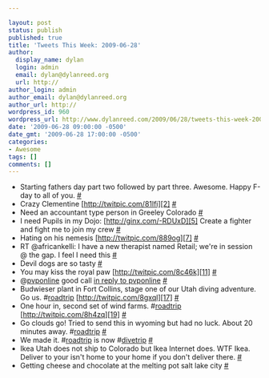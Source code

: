 ```yaml
---

layout: post
status: publish
published: true
title: 'Tweets This Week: 2009-06-28'
author:
  display_name: dylan
  login: admin
  email: dylan@dylanreed.org
  url: http://
author_login: admin
author_email: dylan@dylanreed.org
author_url: http://
wordpress_id: 960
wordpress_url: http://www.dylanreed.com/2009/06/28/tweets-this-week-2009-06-28/
date: '2009-06-28 09:00:00 -0500'
date_gmt: '2009-06-28 17:00:00 -0500'
categories:
- Awesome
tags: []
comments: []
---
```


  * Starting fathers day part two followed by part three. Awesome. Happy F-day to all of you. [#][1]
  * Crazy Clementine [http://twitpic.com/81lfi][2] [#][3]
  * Need an accountant type person in Greeley Colorado [#][4]
  * I need Pupils in my Dojo: [http://ginx.com/-RDUxD][5] Create a fighter and fight me to join my crew [#][6]
  * Hating on his nemesis [http://twitpic.com/889og][7] [#][8]
  * RT @africankelli: I have a new therapist named Retail; we're in session @ the gap. I feel I need this [#][9]
  * Devil dogs are so tasty [#][10]
  * You may kiss the royal paw [http://twitpic.com/8c46k][11] [#][12]
  * @[pvponline][13] good call [in reply to pvponline][14] [#][15]
  * Budwieser plant in Fort Collins, stage one of our Utah diving adventure. Go us. #[roadtrip][16] [http://twitpic.com/8gxql][17] [#][18]
  * One hour in, second set of wind farms. #[roadtrip][16] [http://twitpic.com/8h4zq][19] [#][20]
  * Go clouds go! Tried to send this in wyoming but had no luck. About 20 minutes away. #[roadtrip][16] [#][21]
  * We made it. #[roadtrip][16] is now #[divetrip][22] [#][23]
  * Ikea Utah does not ship to Colorado but Ikea Internet does. WTF Ikea. Deliver to your isn't home to your home if you don't deliver there. [#][24]
  * Getting cheese and chocolate at the melting pot salt lake city [#][25]
  


   [1]: http://twitter.com/awesomeguy/statuses/2268819297
   [2]: http://twitpic.com/81lfi
   [3]: http://twitter.com/awesomeguy/statuses/2270304167
   [4]: http://twitter.com/awesomeguy/statuses/2284525851
   [5]: http://ginx.com/-RDUxD
   [6]: http://twitter.com/awesomeguy/statuses/2296740205
   [7]: http://twitpic.com/889og
   [8]: http://twitter.com/awesomeguy/statuses/2301627867
   [9]: http://twitter.com/awesomeguy/statuses/2319386501
   [10]: http://twitter.com/awesomeguy/statuses/2319466781
   [11]: http://twitpic.com/8c46k
   [12]: http://twitter.com/awesomeguy/statuses/2319815258
   [13]: http://twitter.com/pvponline
   [14]: http://twitter.com/pvponline/statuses/2320091639
   [15]: http://twitter.com/awesomeguy/statuses/2320681067
   [16]: http://search.twitter.com/search?q=%23roadtrip
   [17]: http://twitpic.com/8gxql
   [18]: http://twitter.com/awesomeguy/statuses/2345358197
   [19]: http://twitpic.com/8h4zq
   [20]: http://twitter.com/awesomeguy/statuses/2346326460
   [21]: http://twitter.com/awesomeguy/statuses/2351315401
   [22]: http://search.twitter.com/search?q=%23divetrip
   [23]: http://twitter.com/awesomeguy/statuses/2351995267
   [24]: http://twitter.com/awesomeguy/statuses/2366659708
   [25]: http://twitter.com/awesomeguy/statuses/2367225486

